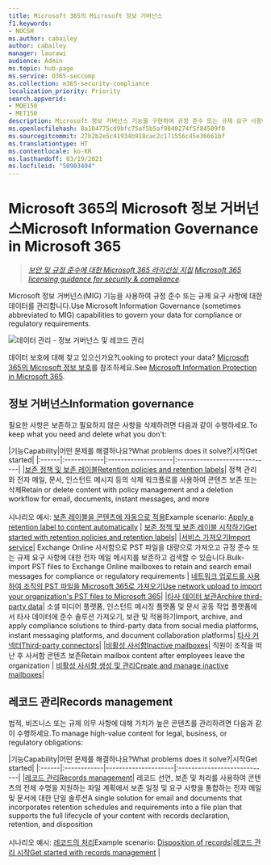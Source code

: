 ```yaml
---
title: Microsoft 365의 Microsoft 정보 거버넌스
f1.keywords:
- NOCSH
ms.author: cabailey
author: cabailey
manager: laurawi
audience: Admin
ms.topic: hub-page
ms.service: O365-seccomp
ms.collection: m365-security-compliance
localization_priority: Priority
search.appverid:
- MOE150
- MET150
description: Microsoft 정보 거버넌스 기능을 구현하여 규정 준수 또는 규제 요구 사항에 대한 데이터를 관리합니다.
ms.openlocfilehash: 8a104775cd9bfc75af5b5af9840274f5f84509f0
ms.sourcegitcommit: 27b2b2e5c41934b918cac2c171556c45e36661bf
ms.translationtype: HT
ms.contentlocale: ko-KR
ms.lasthandoff: 03/19/2021
ms.locfileid: "50903494"
---
```

# <a name="microsoft-information-governance-in-microsoft-365"></a><span data-ttu-id="121c6-103">Microsoft 365의 Microsoft 정보 거버넌스</span><span class="sxs-lookup"><span data-stu-id="121c6-103">Microsoft Information Governance in Microsoft 365</span></span>

><span data-ttu-id="121c6-104">*[보안 및 규정 준수에 대한 Microsoft 365 라이선싱 지침](/office365/servicedescriptions/microsoft-365-service-descriptions/microsoft-365-tenantlevel-services-licensing-guidance/microsoft-365-security-compliance-licensing-guidance).*</span><span class="sxs-lookup"><span data-stu-id="121c6-104">*[Microsoft 365 licensing guidance for security & compliance](/office365/servicedescriptions/microsoft-365-service-descriptions/microsoft-365-tenantlevel-services-licensing-guidance/microsoft-365-security-compliance-licensing-guidance).*</span></span>

<span data-ttu-id="121c6-105">Microsoft 정보 거버넌스(MIG) 기능을 사용하여 규정 준수 또는 규제 요구 사항에 대한 데이터를 관리합니다.</span><span class="sxs-lookup"><span data-stu-id="121c6-105">Use Microsoft Information Governance (sometimes abbreviated to MIG) capabilities to govern your data for compliance or regulatory requirements.</span></span>

![데이터 관리 - 정보 거버넌스 및 레코드 관리](../media/information-governance-records-management.png)

<span data-ttu-id="121c6-107">데이터 보호에 대해 찾고 있으신가요?</span><span class="sxs-lookup"><span data-stu-id="121c6-107">Looking to protect your data?</span></span> <span data-ttu-id="121c6-108">[Microsoft 365의 Microsoft 정보 보호](information-protection.md)를 참조하세요.</span><span class="sxs-lookup"><span data-stu-id="121c6-108">See [Microsoft Information Protection in Microsoft 365](information-protection.md).</span></span>

## <a name="information-governance"></a><span data-ttu-id="121c6-109">정보 거버넌스</span><span class="sxs-lookup"><span data-stu-id="121c6-109">Information governance</span></span>

<span data-ttu-id="121c6-110">필요한 사항은 보존하고 필요하지 않은 사항을 삭제하려면 다음과 같이 수행하세요.</span><span class="sxs-lookup"><span data-stu-id="121c6-110">To keep what you need and delete what you don't:</span></span>
 
|<span data-ttu-id="121c6-111">기능</span><span class="sxs-lookup"><span data-stu-id="121c6-111">Capability</span></span>|<span data-ttu-id="121c6-112">어떤 문제를 해결하나요?</span><span class="sxs-lookup"><span data-stu-id="121c6-112">What problems does it solve?</span></span>|<span data-ttu-id="121c6-113">시작</span><span class="sxs-lookup"><span data-stu-id="121c6-113">Get started</span></span>|
|:------|:------------|:--------------------|:-----------------------------|
|[<span data-ttu-id="121c6-114">보존 정책 및 보존 레이블</span><span class="sxs-lookup"><span data-stu-id="121c6-114">Retention policies and retention labels</span></span>](retention.md)| <span data-ttu-id="121c6-115">정책 관리와 전자 메일, 문서, 인스턴트 메시지 등의 삭제 워크플로를 사용하여 콘텐츠 보존 또는 삭제</span><span class="sxs-lookup"><span data-stu-id="121c6-115">Retain or delete content with policy management and a deletion workflow for email, documents, instant messages, and more</span></span> <br /><br /><span data-ttu-id="121c6-116">시나리오 예시: [보존 레이블을 콘텐츠에 자동으로 적용](apply-retention-labels-automatically.md)</span><span class="sxs-lookup"><span data-stu-id="121c6-116">Example scenario: [Apply a retention label to content automatically](apply-retention-labels-automatically.md)</span></span> | [<span data-ttu-id="121c6-117">보존 정책 및 보존 레이블 시작하기</span><span class="sxs-lookup"><span data-stu-id="121c6-117">Get started with retention policies and retention labels</span></span>](get-started-with-retention.md)|
|[<span data-ttu-id="121c6-118">서비스 가져오기</span><span class="sxs-lookup"><span data-stu-id="121c6-118">Import service</span></span>](importing-pst-files-to-office-365.md)| <span data-ttu-id="121c6-119">Exchange Online 사서함으로 PST 파일을 대량으로 가져오고 규정 준수 또는 규제 요구 사항에 대한 전자 메일 메시지를 보존하고 검색할 수 있습니다.</span><span class="sxs-lookup"><span data-stu-id="121c6-119">Bulk-import PST files to Exchange Online mailboxes to retain and search email messages for compliance or regulatory requirements</span></span> | [<span data-ttu-id="121c6-120">네트워크 업로드를 사용하여 조직의 PST 파일을 Microsoft 365로 가져오기</span><span class="sxs-lookup"><span data-stu-id="121c6-120">Use network upload to import your organization's PST files to Microsoft 365</span></span>](use-network-upload-to-import-pst-files.md)|
|[<span data-ttu-id="121c6-121">타사 데이터 보관</span><span class="sxs-lookup"><span data-stu-id="121c6-121">Archive third-party data</span></span>](archiving-third-party-data.md)| <span data-ttu-id="121c6-122">소셜 미디어 플랫폼, 인스턴트 메시징 플랫폼 및 문서 공동 작업 플랫폼에서 타사 데이터에 준수 솔루션 가져오기, 보관 및 적용하기</span><span class="sxs-lookup"><span data-stu-id="121c6-122">Import, archive, and apply compliance solutions to third-party data from social media platforms, instant messaging platforms, and document collaboration platforms</span></span>| [<span data-ttu-id="121c6-123">타사 커넥터</span><span class="sxs-lookup"><span data-stu-id="121c6-123">Third-party connectors</span></span>](archiving-third-party-data.md#third-party-data-connectors)|
|[<span data-ttu-id="121c6-124">비활성 사서함</span><span class="sxs-lookup"><span data-stu-id="121c6-124">Inactive mailboxes</span></span>](inactive-mailboxes-in-office-365.md)| <span data-ttu-id="121c6-125">직원이 조직을 떠난 후 사서함 콘텐츠 보존</span><span class="sxs-lookup"><span data-stu-id="121c6-125">Retain mailbox content after employees leave the organization</span></span> | [<span data-ttu-id="121c6-126">비활성 사서함 생성 및 관리</span><span class="sxs-lookup"><span data-stu-id="121c6-126">Create and manage inactive mailboxes</span></span>](create-and-manage-inactive-mailboxes.md)|

## <a name="records-management"></a><span data-ttu-id="121c6-127">레코드 관리</span><span class="sxs-lookup"><span data-stu-id="121c6-127">Records management</span></span>

<span data-ttu-id="121c6-128">법적, 비즈니스 또는 규제 의무 사항에 대해 가치가 높은 콘텐츠를 관리하려면 다음과 같이 수행하세요.</span><span class="sxs-lookup"><span data-stu-id="121c6-128">To manage high-value content for legal, business, or regulatory obligations:</span></span>

|<span data-ttu-id="121c6-129">기능</span><span class="sxs-lookup"><span data-stu-id="121c6-129">Capability</span></span>|<span data-ttu-id="121c6-130">어떤 문제를 해결하나요?</span><span class="sxs-lookup"><span data-stu-id="121c6-130">What problems does it solve?</span></span>|<span data-ttu-id="121c6-131">시작</span><span class="sxs-lookup"><span data-stu-id="121c6-131">Get started</span></span>|
|:------|:------------|---------------------|:----------------------------|
|[<span data-ttu-id="121c6-132">레코드 관리</span><span class="sxs-lookup"><span data-stu-id="121c6-132">Records management</span></span>](records-management.md)| <span data-ttu-id="121c6-133">레코드 선언, 보존 및 처리를 사용하여 콘텐츠의 전체 수명을 지원하는 파일 계획에서 보존 일정 및 요구 사항을 통합하는 전자 메일 및 문서에 대한 단일 솔루션</span><span class="sxs-lookup"><span data-stu-id="121c6-133">A single solution for email and documents that incorporates retention schedules and requirements into a file plan that supports the full lifecycle of your content with records declaration, retention, and disposition</span></span> <br /><br /><span data-ttu-id="121c6-134">시나리오 예시: [레코드의 처리](disposition.md#disposition-of-records)</span><span class="sxs-lookup"><span data-stu-id="121c6-134">Example scenario: [Disposition of records](disposition.md#disposition-of-records)</span></span>|[<span data-ttu-id="121c6-135">레코드 관리 시작</span><span class="sxs-lookup"><span data-stu-id="121c6-135">Get started with records management</span></span>](get-started-with-records-management.md) |